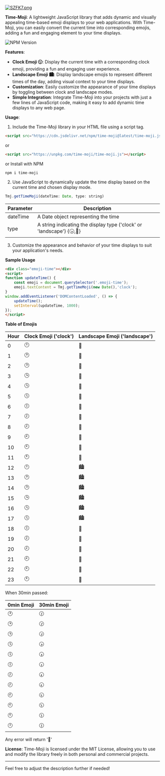

[![SZFK7.png](https://s12.gifyu.com/images/SZFK7.png)](https://gifyu.com/image/SZFK7)

**Time-Moji**: A lightweight JavaScript library that adds dynamic and visually appealing time-based emoji displays to your web applications. With Time-Moji, you can easily convert the current time into corresponding emojis, adding a fun and engaging element to your time displays.

![NPM Version](https://img.shields.io/npm/v/time-moji?style=flat&label=time-moji)


**Features**:
- **Clock Emoji 🕥**: Display the current time with a corresponding clock emoji, providing a fun and engaging user experience.
- **Landscape Emoji 🏙️**: Display landscape emojis to represent different times of the day, adding visual context to your time displays.
- **Customization**: Easily customize the appearance of your time displays by toggling between clock and landscape modes.
- **Simple Integration**: Integrate Time-Moji into your projects with just a few lines of JavaScript code, making it easy to add dynamic time displays to any web page.

**Usage**:
1. Include the Time-Moji library in your HTML file using a script tag.

```html
<script src="https://cdn.jsdelivr.net/npm/time-moji@latest/time-moji.js"></script>
```
or 

```html
<script src="https://unpkg.com/time-moji/time-moji.js"></script>
```
or Install with NPM
```
npm i time-moji
```

2. Use JavaScript to dynamically update the time display based on the current time and chosen display mode.

```javascript
Tmj.getTimeMoji(dateTime: Date, type: string)
```

| Parameter  | Description                           |
|------------|---------------------------------------|
| dateTime   | A Date object representing the time   |
| type       | A string indicating the display type ('clock' or 'landscape') {🕟,🌉} |


3. Customize the appearance and behavior of your time displays to suit your application's needs.

**Sample Usage**
```html
<div class="emoji-time"></div>
<script>
function updateTime() {
    const emoji = document.querySelector('.emoji-time');
    emoji.textContent = Tmj.getTimeMoji(new Date(),'clock');
}
window.addEventListener('DOMContentLoaded', () => {
    updateTime();
    setInterval(updateTime, 1000);
});
</script>
```

**Table of Emojis**

| Hour | Clock Emoji ('clock')| Landscape Emoji ('landscape') |
|------|-------------|-----------------|
| 0    | 🕛          | 🌉             |
| 1    | 🕐          | 🌉             |
| 2    | 🕑          | 🌉             |
| 3    | 🕒          | 🌉             |
| 4    | 🕓          | 🌉             |
| 5    | 🕔          | 🌄             |
| 6    | 🕕          | 🌇             |
| 7    | 🕖          | 🌇             |
| 8    | 🕗          | 🌇             |
| 9    | 🕘          | 🌇             |
| 10   | 🕙          | 🌇             |
| 11   | 🕚          | 🌇             |
| 12   | 🕛          | 🏙️             |
| 13   | 🕐          | 🏙️             |
| 14   | 🕑          | 🏙️             |
| 15   | 🕒          | 🏙️             |
| 16   | 🕓          | 🏙️             |
| 17   | 🕔          | 🏙️             |
| 18   | 🕕          | 🌆             |
| 19   | 🕖          | 🌆             |
| 20   | 🕗          | 🌉             |
| 21   | 🕘          | 🌉             |
| 22   | 🕙          | 🌉             |
| 23   | 🕚          | 🌉             |

When 30min passed:

| 0min Emoji | 30min Emoji |
|----------------|----------------|
| 🕐             | 🕜             |
| 🕑             | 🕝             |
| 🕒             | 🕞             |
| 🕓             | 🕟             |
| 🕔             | 🕠             |
| 🕕             | 🕡             |
| 🕖             | 🕢             |
| 🕗             | 🕣             |
| 🕘             | 🕤             |
| 🕙             | 🕥             |
| 🕚             | 🕦             |
| 🕛             | 🕧             |

Any error will return '🚨' 

**License**:
Time-Moji is licensed under the MIT License, allowing you to use and modify the library freely in both personal and commercial projects.

---

Feel free to adjust the description further if needed!